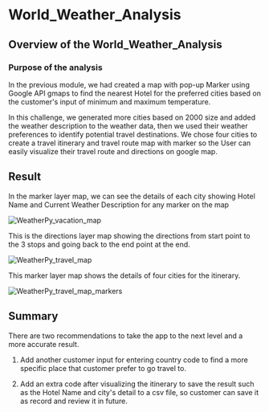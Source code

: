 # World_Weather_Analysis

## Overview of the World_Weather_Analysis
### Purpose of the analysis

In the previous module, we had created a map with pop-up Marker using Google API gmaps to find the nearest Hotel for the preferred cities based on the customer's input of minimum and maximum temperature.

In this challenge, we generated more cities based on 2000 size and added the weather description to the weather data, then we used their weather preferences to identify potential travel destinations. We chose four cities to create a travel itinerary and travel route map with marker so the User can easily visualize their travel route and directions on google map.

## Result

In the marker layer map, we can see the details of each city showing Hotel Name and Current Weather Description for any marker on the map

![WeatherPy_vacation_map](https://user-images.githubusercontent.com/100378319/162529244-753d2d8f-e517-4447-9f49-5f93b302d097.png)

This is the directions layer map showing the directions from start point to the 3 stops and going back to the end point at the end.

![WeatherPy_travel_map](https://user-images.githubusercontent.com/100378319/162529269-bf9e1c67-fe90-4c84-ab09-9ef70a0abf87.png)

This marker layer map shows the details of four cities for the itinerary.

![WeatherPy_travel_map_markers](https://user-images.githubusercontent.com/100378319/162529277-b7218018-24ef-488f-90b3-595d45bca6b5.png)

## Summary
There are two recommendations to take the app to the next level and a more accurate result.

1. Add another customer input for entering country code to find a more specific place that customer prefer to go travel to.

2. Add an extra code after visualizing the itinerary to save the result such as the Hotel Name and city's detail to a csv file, so customer can save it as record and review it in future.

